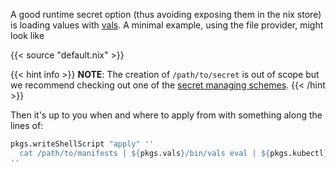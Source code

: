 A good runtime secret option (thus avoiding exposing them in the nix store) is loading values with [vals](https://github.com/variantdev/vals).
A minimal example, using the file provider, might look like

{{< source "default.nix" >}}

{{< hint info >}}
**NOTE**: The creation of `/path/to/secret` is out of scope but we recommend checking out one of the [secret managing schemes](https://nixos.wiki/wiki/Comparison_of_secret_managing_schemes).
{{< /hint >}}

Then it's up to you when and where to apply from with something along the lines of:

```nix
pkgs.writeShellScript "apply" ''
  cat /path/to/manifests | ${pkgs.vals}/bin/vals eval | ${pkgs.kubectl}/bin/kubectl -f -
''
```